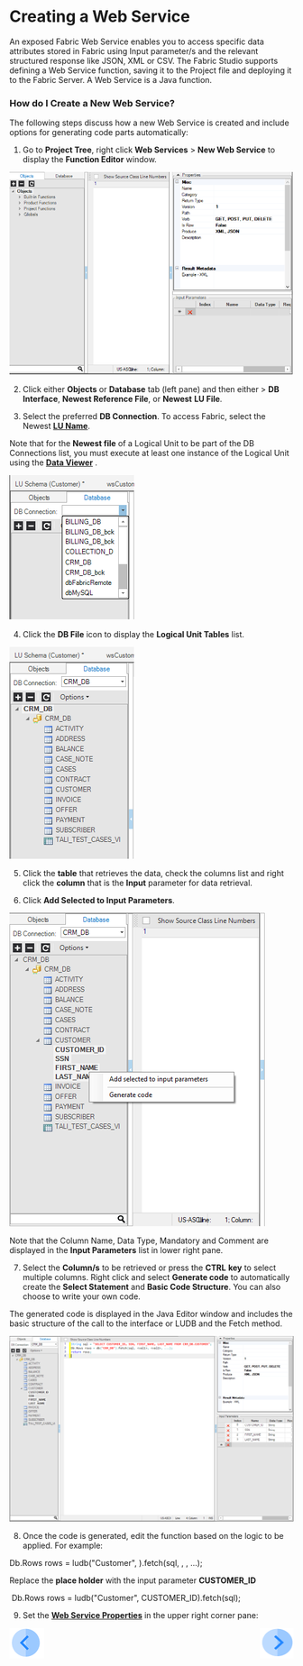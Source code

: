 # Creating a Web Service

An exposed Fabric Web Service enables you to access specific data attributes stored in Fabric using Input parameter/s and the relevant structured response like JSON, XML or CSV. The Fabric Studio supports defining a Web Service function, saving it to the Project file and deploying it to the Fabric Server. A Web Service is a Java function.

### How do I Create a New Web Service?

The following steps discuss how a new Web Service is created and include options for generating code parts automatically:

1. Go to **Project Tree**, right click **Web Services** > **New Web Service** to display the **Function Editor** window.

<img src="/articles/15_web_services/images/Web-Service-KI-3-1.png" alt="drawing"/>     

2. Click either **Objects** or **Database** tab (left pane) and then either > **DB Interface**, **Newest Reference File**, or **Newest** **LU File**.

3. Select the preferred **DB Connection**. To access Fabric, select the Newest  [**LU Name**](/articles/03_logical_units/01_LU_overview.md).

Note that for the **Newest file** of a Logical Unit to be part of the DB Connections list, you must execute at least one instance of the Logical Unit using the [**Data Viewer**](/articles/13_LUDB_viewer_and_studio_debug_capabilities/01_data_viewer.md) .

<img src="/articles/15_web_services/images/Web-Service-KI-3-2.png"/>  

4. Click the **DB File** icon to display the **Logical Unit Tables** list.

 <img src="/articles/15_web_services/images/Web-Service-KI-3-3.png" alt="drawing"/>  

5. Click the **table** that retrieves the data, check the columns list and right click the **column** that is the **Input** parameter for data retrieval. 

6. Click **Add Selected to Input Parameters**.

 <img src="/articles/15_web_services/images/Web-Service-KI-3-4.png" alt="drawing"/>  

Note that the Column Name, Data Type, Mandatory and Comment are displayed in the **Input Parameters** list in lower right pane.

7. Select the **Column/s** to be retrieved or press the **CTRL** **key** to select multiple columns. Right click and select **Generate code** to automatically create the **Select Statement** and **Basic Code Structure**. You can also choose to write your own code.  

The generated code is displayed in the Java Editor window and includes the basic structure of the call to the interface or LUDB and the Fetch method.

 <img src="/articles/15_web_services/images/Web-Service-KI-3-5.png" alt="drawing"/>  

8. Once the code is generated, edit the function based on the logic to be applied. For example:

Db.Rows rows = ludb("Customer", <instanceID>).fetch(sql, <val1>, <val2>, ...);

Replace the **<instanceID> place holder** with the input parameter **CUSTOMER_ID**

​    Db.Rows rows = ludb("Customer", CUSTOMER_ID).fetch(sql);

9. Set the [**Web Service Properties**](/articles/15_web_services/02_web_services_properties.md) in the upper right corner pane:

[![Previous](/articles/images/Previous.png)](/articles/15_web_services/02_web_services_properties.md)[<img align="right" width="60" height="54" src="/articles/images/Next.png">](/articles/15_web_services/04_web_services_function_basic_structure.md)


